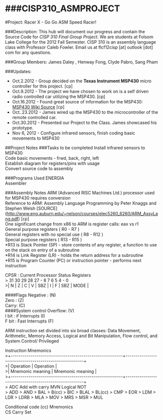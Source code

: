 ###CISP310_ASMPROJECT
==================

#Project: Racer X - Go Go ASM Speed Racer!

###Description:
This hub will document our progress and contain the Source Code for *CISP 310 Final Group Project*.
We are students at Folsom Lake College for the 2012 Fall Semester. CISP 310 is an assembly language class
with Professor Caleb Fowler. Email us at flcf12cisp [at] outlook [dot] com for any questions.

###Group Members: 
James Daley , Henway Fong, Clyde Pabro, Sang Pham

###Updates:
* Oct.2.2012 - Group decided on the **Texas Instrument MSP430** micro controller for this project. [cp] 
* Oct.9.2012 - The project we have chosen to work on is a self driven radio controlled car utilizing the MSP430. [cp]
* Oct.16.2012 - Found great source of information for the MSP430: [MSP430 Wiki Source](http://processors.wiki.ti.com/index.php/MSP430_LaunchPad_%28MSP-EXP430G2%29)  [cp]
* Oct..23.2012 - James wired up the MSP430 to the microcontroller of the remote controlled car.
* Oct.30.2012 - Presented our Project to the Class. James showcased his prototype.
* Nov 6, 2012 - Configure infrared sensors, finish coding basic movements to MSP430

##Project Notes
###Tasks to be completed
Install infrared sensors to MSP430  
Code basic movements - frwd, back, right, left  
Establish diagram for registers/pins with usage  
Convert source code to assembly  

###Programs Used
ENERGIA  
Assembler  

###Assembly Notes
ARM (Advanced RISC Machines Ltd.) processor used for MSP430 requires conversion  
Reference to ARM: Assembly Language Programming by Peter Knaggs and Stephen Welsh [SOURCE] (http://www.eng.auburn.edu/~nelson/courses/elec5260_6260/ARM_AssyLang.pdf) [cp]  
One significant change from x86 to ARM is register calls: eax vs r1  
General purpose registers ( R0 - R7 )  
General registers with no special use ( R8 - R12 )  
Special purpose registers ( R13 - R15 )  
*R13 is Stack Pointer (SP) - store contents of any register, a function to use on the stack on entry of a subroutine  
*R14 is Link Register (LR) - holds the return address for a subroutine  
*R15 is Program Counter (PC) or instruction pointer - performs next instruction  
   
CPSR : Current Processor Status Registers  
	>  31     30     29     28     27 - 8     7     6      5        4 - 0   
	>|  N   |   Z   |   C  |   V   |        SBZ         |  I   |  F  | SBZ |  MODE  |  


####Flags
Negative : (N)  
Zero : (Z)  
Carry: (C)  
####System control
Overflow: (V)   
I bit : if Interrupts (I)  
F bit : Fast Interrupts (F)  
  
ARM instruction set divided into six broad classes: Data Movement, Arithmetic, Memory Access, Logical and Bit Manipulation, Flow control, and System Control/ Privileged
  
Instruction Mnemonics  
	>+---------------------------------------------------------+--------------------------------------------------------+  
	>|   Operation                                                   |   Operation                                                 |  
	>|   Mnemonic        meaning                           |   Mnemonic               meaning                  |   
	>+---------------------------------------------------------+--------------------------------------------------------+  
	>     ADC             Add with carry                               MVN                  Logical NOT           
	>     ADD
	>     AND
	>     BAL
	>     B(cc)
	>     BIC
	>     BLAL
 	>     BL(cc)
	>     CMP
 	>     EOR
	>     LDM
	>     LDR
	>     LDRB
	>     MLA
	>     MOV
	>     MRS
	>     MSR
	>     MUL

Conditional code (cc) Mnemonics  
CS Carry Set  
 




